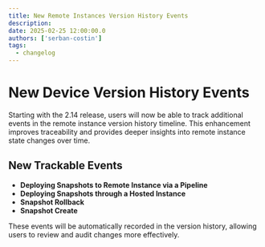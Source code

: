 ```yaml
---
title: New Remote Instances Version History Events
description:
date: 2025-02-25 12:00:00.0
authors: ['serban-costin']
tags:
  - changelog
---
```


# New Device Version History Events

Starting with the 2.14 release, users will now be able to track additional events in the remote instance version history timeline. This enhancement improves traceability and provides deeper insights into remote instance state changes over time.

## New Trackable Events
- **Deploying Snapshots to Remote Instance via a Pipeline**
- **Deploying Snapshots through a Hosted Instance**
- **Snapshot Rollback**
- **Snapshot Create**

These events will be automatically recorded in the version history, allowing users to review and audit changes more effectively.
